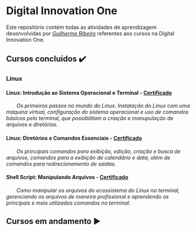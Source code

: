 # Digital Innovation One

Este repositório contém todas as atividades de aprendizagem desenvolvidas por _[Guilherme Ribeiro](https://www.linkedin.com/in/guilhermedasilvaribeiro/)_ referentes aos cursos na Digital Innovation One.

## Cursos concluídos :heavy_check_mark:
### Linux
#### Linux: Introdução ao Sistema Operacional e Terminal - [Certificado](https://drive.google.com/file/d/1Bcy-dhB57K1nnvLAJJaDcbTOB04RZAAi/view?usp=sharing)
&ensp;&ensp;&ensp;&ensp;_Os primeiros passos no mundo do Linux. Instalação do Linux com uma máquina virtual, configuração do sistema operacional e uso de comandos básicos pelo terminal, que possibilitam a criação e manupulação de arquivos e diretórios._

#### Linux: Diretórios e Comandos Essenciais - [Certificado](https://drive.google.com/file/d/1IShZgKfjtriSV7hmDmo-4MYY56jE7D5p/view?usp=sharing)
&ensp;&ensp;&ensp;&ensp;_Os principais comandos para exibição, edição, criação e busca de arquivos, comandos para a exibição de calendário e data, além de comandos para redirecionamento de saídas._

#### Shell Script: Manipulando Arquivos - [Certificado](https://drive.google.com/file/d/1K1TUUoFHzmPKGbnze9vStNzE_wycwp3N/view?usp=sharing)
&ensp;&ensp;&ensp;&ensp;_Como manipular os arquivos do ecossistema do Linux no terminal, gerenciando os arquivos de maneira profissional e aprendendo os principais e mais utilizados comandos no terminal._

## Cursos em andamento :arrow_forward:
<!-- ### Linux -->
